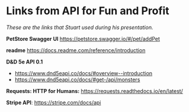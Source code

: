 # Links from API for Fun and Profit

*These are the links that Stuart used during his presentation.*

**PetStore Swagger UI** https://petstore.swagger.io/#/pet/addPet

**readme** https://docs.readme.com/reference/introduction

**D&D 5e API 0.1**

* https://www.dnd5eapi.co/docs/#overview--introduction
* https://www.dnd5eapi.co/docs/#get-/api/monsters

**Requests: HTTP for Humans:** https://requests.readthedocs.io/en/latest/

**Stripe API**: https://stripe.com/docs/api
